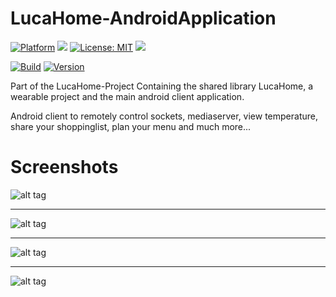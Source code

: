 # LucaHome-AndroidApplication

[![Platform](https://img.shields.io/badge/platform-Android-blue.svg)](https://www.android.com)
<a target="_blank" href="https://android-arsenal.com/api?level=21" title="API21+"><img src="https://img.shields.io/badge/API-21+-blue.svg" /></a>
[![License: MIT](https://img.shields.io/badge/License-MIT-blue.svg)](https://opensource.org/licenses/MIT)
<a target="_blank" href="https://www.paypal.me/GuepardoApps" title="Donate using PayPal"><img src="https://img.shields.io/badge/paypal-donate-blue.svg" /></a>

[![Build](https://img.shields.io/badge/build-passing-green.svg)](https://github.com/GuepardoApps/LucaHome-AndroidApplication)
[![Version](https://img.shields.io/badge/version-v4.4.0.170821-blue.svg)](https://github.com/GuepardoApps/LucaHome-AndroidApplication)

Part of the LucaHome-Project
Containing the shared library LucaHome, a wearable project and the main android client application.

Android client to remotely control sockets, mediaserver, view temperature, share your shoppinglist, plan your menu and much more...

# Screenshots

![alt tag](https://github.com/GuepardoApps/LucaHome-AndroidApplication/blob/master/screenshots/header_001.png)
___________________________________

![alt tag](https://github.com/GuepardoApps/LucaHome-AndroidApplication/blob/master/screenshots/header_002.png)
___________________________________

![alt tag](https://github.com/GuepardoApps/LucaHome-AndroidApplication/blob/master/screenshots/header_003.png)
___________________________________

![alt tag](https://github.com/GuepardoApps/LucaHome-AndroidApplication/blob/master/screenshots/header_004.png)

